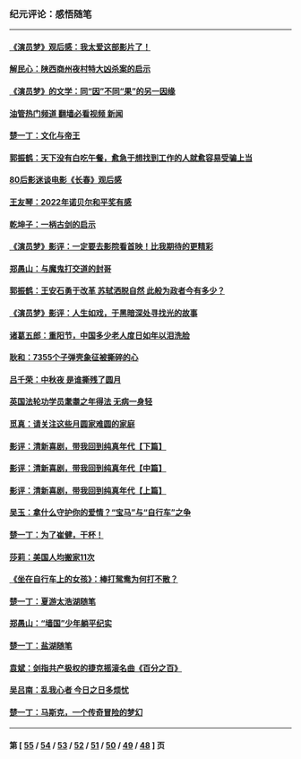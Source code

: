 ### 纪元评论：感悟随笔
---
#### [《演员梦》观后感：我太爱这部影片了！](../../pages/nsc1035/n13866783.md?11210330) 
#### [解民心：陕西商州夜村特大凶杀案的启示](../../pages/nsc1035/n13865339.md?11210330) 
#### [《演员梦》的文学：同“因”不同“果”的另一因缘](../../pages/nsc1035/n13863930.md?11210330) 
#### [油管热门频道 翻墙必看视频 新闻](ok?11210330)
#### [楚一丁：文化与帝王](../../pages/nsc1035/n13863143.md?11210330) 
#### [郭振鹤：天下没有白吃午餐，愈急于想找到工作的人就愈容易受骗上当](../../pages/nsc1035/n13860772.md?11210330) 
#### [80后影迷谈电影《长春》观后感](../../pages/nsc1035/n13852708.md?11210330) 
#### [王友琴：2022年诺贝尔和平奖有感](../../pages/nsc1035/n13848079.md?11210330) 
#### [乾坤子：一柄古剑的启示](../../pages/nsc1035/n13841954.md?11210330) 
#### [《演员梦》影评：一定要去影院看首映！比我期待的更精彩](../../pages/nsc1035/n13840865.md?11210330) 
#### [郑愚山：与魔鬼打交道的封哥](../../pages/nsc1035/n13840314.md?11210330) 
#### [郭振鹤：王安石勇于改革 苏轼洒脱自然 此般为政者今有多少？](../../pages/nsc1035/n13836901.md?11210330) 
#### [《演员梦》影评：人生如戏，于黑暗深处寻找光的故事](../../pages/nsc1035/n13832182.md?11210330) 
#### [诸葛五郎：重阳节，中国多少老人度日如年以泪洗脸](../../pages/nsc1035/n13831696.md?11210330) 
#### [耿和：7355个子弹壳象征被撕碎的心](../../pages/nsc1035/n13830612.md?11210330) 
#### [吕千荣：中秋夜 是谁撕残了圆月](../../pages/nsc1035/n13824365.md?11210330) 
#### [英国法轮功学员耄耋之年得法 无病一身轻](../../pages/nsc1035/n13821415.md?11210330) 
#### [觅真：请关注这些月圆家难圆的家庭](../../pages/nsc1035/n13817374.md?11210330) 
#### [影评：清新喜剧，带我回到纯真年代【下篇】](../../pages/nsc1035/n13806698.md?11210330) 
#### [影评：清新喜剧，带我回到纯真年代【中篇】](../../pages/nsc1035/n13806120.md?11210330) 
#### [影评：清新喜剧，带我回到纯真年代【上篇】](../../pages/nsc1035/n13805467.md?11210330) 
#### [吴玉：拿什么守护你的爱情？“宝马”与“自行车”之争](../../pages/nsc1035/n13804482.md?11210330) 
#### [楚一丁：为了崔健，干杯！](../../pages/nsc1035/n13802006.md?11210330) 
#### [莎莉：美国人均搬家11次](../../pages/nsc1035/n13801777.md?11210330) 
#### [《坐在自行车上的女孩》：棒打鸳鸯为何打不散？](../../pages/nsc1035/n13799272.md?11210330) 
#### [楚一丁：夏游太浩湖随笔](../../pages/nsc1035/n13796515.md?11210330) 
#### [郑愚山：“墙国”少年躺平纪实](../../pages/nsc1035/n13796701.md?11210330) 
#### [楚一丁：盐湖随笔](../../pages/nsc1035/n13796541.md?11210330) 
#### [袁斌：剑指共产极权的捷克摇滚名曲《百分之百》](../../pages/nsc1035/n13777612.md?11210330) 
#### [吴吕南：乱我心者 今日之日多烦忧](../../pages/nsc1035/n13777510.md?11210330) 
#### [楚一丁：马斯克，一个传奇冒险的梦幻](../../pages/nsc1035/n13777160.md?11210330) 

---
#### 第 [ [55](./55.md?11210330) / [54](./54.md?11210330) / [53](./53.md?11210330) / [52](./52.md?11210330) / [51](./51.md?11210330) / [50](./50.md?11210330) / [49](./49.md?11210330) / [48](./48.md?11210330) ] 页

